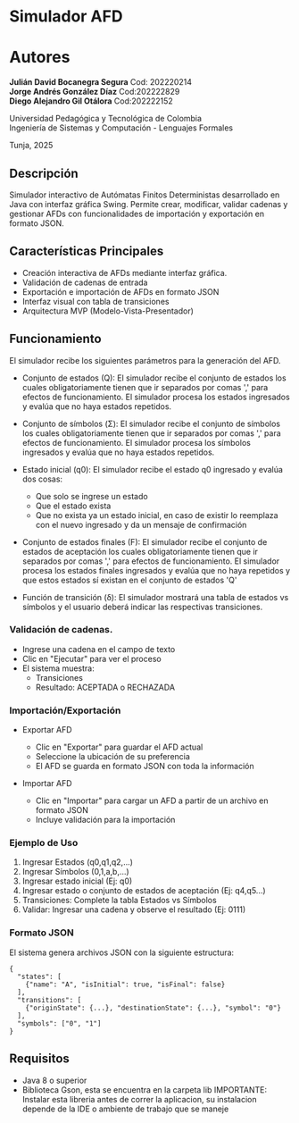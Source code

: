 # Simulador AFD

# Autores

**Julián David Bocanegra Segura** Cod: 202220214<br>
**Jorge Andrés González Díaz** Cod:202222829<br>
**Diego Alejandro Gil Otálora** Cod:202222152

Universidad Pedagógica y Tecnológica de Colombia  
Ingeniería de Sistemas y Computación - Lenguajes Formales

Tunja, 2025

## Descripción

Simulador interactivo de Autómatas Finitos Deterministas desarrollado en Java con interfaz gráfica Swing. Permite crear, modificar, validar cadenas y gestionar AFDs con funcionalidades de importación y exportación en formato JSON.

## Características Principales

- Creación interactiva de AFDs mediante interfaz gráfica.
- Validación de cadenas de entrada
- Exportación e importación de AFDs en formato JSON
- Interfaz visual con tabla de transiciones
- Arquitectura MVP (Modelo-Vista-Presentador)


## Funcionamiento

El simulador recibe los siguientes parámetros para la generación del AFD.

- Conjunto de estados (Q): El simulador recibe el conjunto de estados los cuales obligatoriamente tienen que ir separados por comas ',' para efectos de funcionamiento.
El simulador procesa los estados ingresados y evalúa que no haya estados repetidos.
- Conjunto de símbolos (Σ): El simulador recibe el conjunto de símbolos los cuales obligatoriamente tienen que ir separados por comas ',' para efectos de funcionamiento.
  El simulador procesa los símbolos ingresados y evalúa que no haya estados repetidos.
- Estado inicial (q0): El simulador recibe el estado q0 ingresado y evalúa dos cosas:
  - Que solo se ingrese un estado
  - Que el estado exista
  - Que no exista ya un estado inicial, en caso de existir lo reemplaza con el nuevo ingresado y da un mensaje de confirmación
 
- Conjunto de estados finales (F): El simulador recibe el conjunto de estados de aceptación los cuales obligatoriamente tienen que ir separados por comas ',' para efectos de funcionamiento.
  El simulador procesa los estados finales ingresados y evalúa que no haya repetidos y que estos estados sí existan en el conjunto de estados 'Q'

- Función de transición (δ): El simulador mostrará una tabla de estados vs símbolos y el usuario deberá indicar las respectivas transiciones.

### Validación de cadenas.

- Ingrese una cadena en el campo de texto
- Clic en "Ejecutar" para ver el proceso
- El sistema muestra:
  - Transiciones
  - Resultado: ACEPTADA o RECHAZADA


### Importación/Exportación

- Exportar AFD
  - Clic en "Exportar" para guardar el AFD actual
  - Seleccione la ubicación de su preferencia
  - El AFD se guarda en formato JSON con toda la información
  

- Importar AFD
  - Clic en "Importar" para cargar un AFD a partir de un archivo en formato JSON
  - Incluye validación para la importación

### Ejemplo de Uso

1. Ingresar Estados (q0,q1,q2,...)
2. Ingresar Símbolos (0,1,a,b,...)
3. Ingresar estado inicial (Ej: q0)
4. Ingresar estado o conjunto de estados de aceptación (Ej: q4,q5...)
5. Transiciones: Complete la tabla Estados vs Símbolos
6. Validar: Ingresar una cadena y observe el resultado (Ej: 0111)

### Formato JSON

El sistema genera archivos JSON con la siguiente estructura:



```
{
  "states": [
    {"name": "A", "isInitial": true, "isFinal": false}
  ],
  "transitions": [
    {"originState": {...}, "destinationState": {...}, "symbol": "0"}
  ],
  "symbols": ["0", "1"]
}
```

## Requisitos

- Java 8 o superior
- Biblioteca Gson, esta se encuentra en la carpeta lib
IMPORTANTE: Instalar esta libreria antes de correr la aplicacion, su instalacion depende de la IDE o ambiente de trabajo que se maneje

